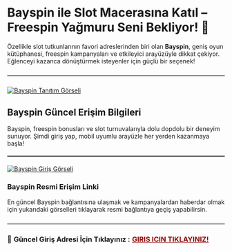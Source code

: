 <h1>Bayspin ile Slot Macerasına Katıl – Freespin Yağmuru Seni Bekliyor! 🎯</h1>
<p>
  Özellikle slot tutkunlarının favori adreslerinden biri olan <strong>Bayspin</strong>, geniş oyun kütüphanesi, freespin kampanyaları ve etkileyici arayüzüyle dikkat çekiyor. Eğlenceyi kazanca dönüştürmek isteyenler için güçlü bir seçenek!
</p>

<hr style="border:none;height:1.5px;background:#111;margin:25px 0;">
<a href="https://ibb.co/j9n40bBC"><img src="https://i.ibb.co/WNmK8Gqr/photo-2025-05-21-23-27-36.jpg" alt="Bayspin Tanıtım Görseli" border="0"></a>

<h2>Bayspin Güncel Erişim Bilgileri</h2>
<p>
  Bayspin, freespin bonusları ve slot turnuvalarıyla dolu dopdolu bir deneyim sunuyor. Şimdi giriş yap, mobil uyumlu arayüzle her yerden kazanmaya başla!
</p>

<hr style="border:none;height:2px;background:#000;margin:20px 0;">

<a href="https://shortlinkapp.com/GaIUa">
  <img src="https://iili.io/3sm6muf.md.jpg" alt="Bayspin Giriş Görseli" border="0">
</a>

<h3>Bayspin Resmi Erişim Linki</h3>
<p>
  En güncel Bayspin bağlantısına ulaşmak ve kampanyalardan haberdar olmak için yukarıdaki görselleri tıklayarak resmi bağlantıya geçiş yapabilirsin.
</p>

<hr style="border:none;height:1.5px;background:#111;margin:25px 0;">

<p style="font-size:16px; margin-top:10px;">
  🔗 <strong>Güncel Giriş Adresi İçin Tıklayınız :</strong> 
  <a href="https://shortlinkapp.com/GaIUa" style="color:#8B0000; font-weight:bold;">GIRIS ICIN TIKLAYINIZ!</a> 
</p>
